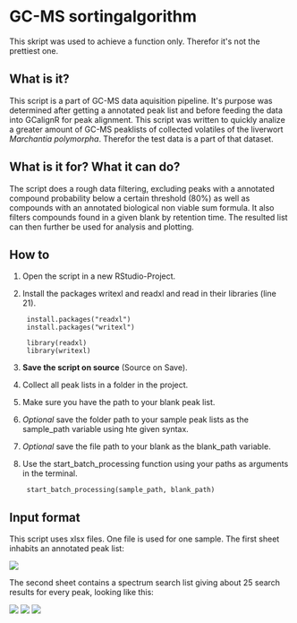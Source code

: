 # GC-MS sortingalgorithm 

This skript was used to achieve a function only. Therefor it's not the prettiest one. 

## What is it?

This script is a part of GC-MS data aquisition pipeline. It's purpose was determined after getting a annotated peak list and before feeding the data into GCalignR for peak alignment.  This script was written to quickly analize a greater amount of GC-MS peaklists of collected volatiles of the liverwort *Marchantia polymorpha*. Therefor the test data is a part of that dataset.

## What is it for? What it can do?

The script does a rough data filtering, excluding peaks with a annotated compound probability below a certain threshold (80%) as well as compounds with an annotated biological non viable sum formula. It also filters compounds found in a given blank by retention time. The resulted list can then further be used for analysis and plotting.

## How to

1. Open the script in a new RStudio-Project.
2. Install the packages writexl and readxl and read in their libraries (line 21).

		install.packages("readxl")
		install.packages("writexl")

		library(readxl)
		library(writexl)

3. **Save the script on source** (Source on Save).
4. Collect all peak lists in a folder in the project.
5. Make sure you have the path to your blank peak list.
6. *Optional* save the folder path to your sample peak lists as the sample_path variable using hte given syntax.
7. *Optional* save the file path to your blank as the blank_path variable.
8. Use the start_batch_processing function using your paths as arguments in the terminal.

		start_batch_processing(sample_path, blank_path)

## Input format

This script uses xlsx files. One file is used for one sample. The first sheet inhabits an annotated peak list:

![](https://github.com/KeilainMan/GC-MS_Sortingalgorithm_Marchantia/blob/main/pictures/peak_list_input.PNG)

The second sheet contains a spectrum search list giving about 25 search results for every peak, looking like this:

![](https://github.com/KeilainMan/GC-MS_Sortingalgorithm_Marchantia/blob/main/pictures/spectrum_search_list1.PNG)
![](https://github.com/KeilainMan/GC-MS_Sortingalgorithm_Marchantia/blob/main/pictures/spectrum_search_list2.PNG)
![](https://github.com/KeilainMan/GC-MS_Sortingalgorithm_Marchantia/blob/main/pictures/spectrum_search_list3.PNG)


